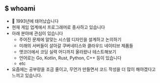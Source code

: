 ## $ whoami
- 📅 1993년에 태어났습니다
- 현재 게임 업계에서 프로그래머로 종사하고 있습니다
- 아래 분야에 관심이 있습니다
  - 주어진 문제에 알맞는 시스템 디자인을 설계하고 논의하기
  - 미래의 서버들이 살아갈 쿠버네티스와 클라우드 네이티브 제품들
  - 앳코더에서 코딩 실력 어디까지 올라왔나 테스트해보기
  - 언어로는 Go, Kotlin, Rust, Python, C++ 등이 있습니다
  - etc
- 요즘에는 공부량을 조금 줄이고, 무언가 만들면서 코드 작성을 더 많이 해야겠다고 느끼고 있습니다.